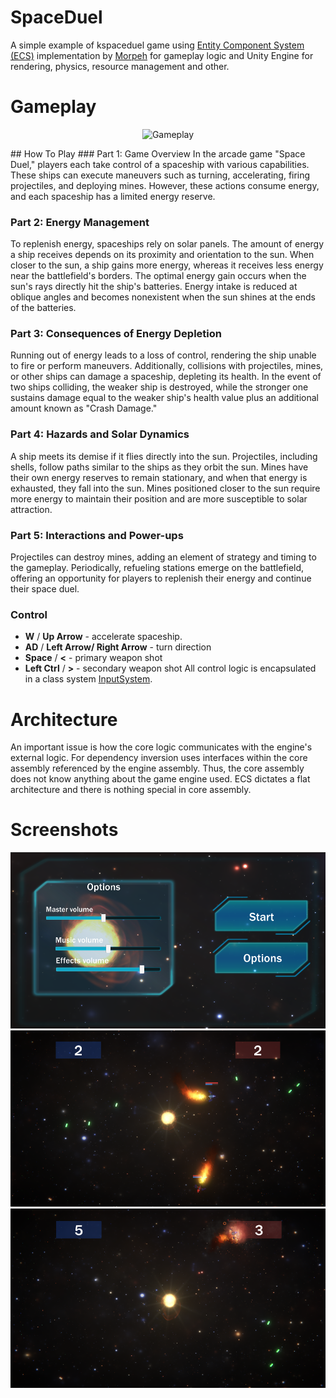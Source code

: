 # SpaceDuel
A simple example of kspaceduel game using [Entity Component System (ECS)](https://en.wikipedia.org/wiki/Entity_component_system) implementation by [Morpeh](https://github.com/scellecs/morpeh) for gameplay logic and Unity Engine for rendering, physics, resource management and other.
# Gameplay
<p style="text-align: center">
  <img width="600" src="Docs/Gameplay.gif" alt="Gameplay">
</p>
## How To Play
### Part 1: Game Overview
In the arcade game "Space Duel," players each take control of a spaceship with various capabilities. These ships can execute maneuvers such as turning, accelerating, firing projectiles, and deploying mines. However, these actions consume energy, and each spaceship has a limited energy reserve.

### Part 2: Energy Management
To replenish energy, spaceships rely on solar panels. The amount of energy a ship receives depends on its proximity and orientation to the sun. When closer to the sun, a ship gains more energy, whereas it receives less energy near the battlefield's borders. The optimal energy gain occurs when the sun's rays directly hit the ship's batteries. Energy intake is reduced at oblique angles and becomes nonexistent when the sun shines at the ends of the batteries.

### Part 3: Consequences of Energy Depletion
Running out of energy leads to a loss of control, rendering the ship unable to fire or perform maneuvers. Additionally, collisions with projectiles, mines, or other ships can damage a spaceship, depleting its health. In the event of two ships colliding, the weaker ship is destroyed, while the stronger one sustains damage equal to the weaker ship's health value plus an additional amount known as "Crash Damage."

### Part 4: Hazards and Solar Dynamics
A ship meets its demise if it flies directly into the sun. Projectiles, including shells, follow paths similar to the ships as they orbit the sun. Mines have their own energy reserves to remain stationary, and when that energy is exhausted, they fall into the sun. Mines positioned closer to the sun require more energy to maintain their position and are more susceptible to solar attraction.

### Part 5: Interactions and Power-ups
Projectiles can destroy mines, adding an element of strategy and timing to the gameplay. Periodically, refueling stations emerge on the battlefield, offering an opportunity for players to replenish their energy and continue their space duel.

### Control
- **W** / **Up Arrow** - accelerate spaceship.
- **AD** / **Left Arrow/ Right Arrow** - turn direction
- **Space** / **<** - primary weapon shot
- **Left Ctrl** / **>** - secondary weapon shot
All control logic is encapsulated in a class system [InputSystem](Assets/_Project/Develop/Runtime/Core/Input/Systems/InputSystem.cs).

# Architecture
An important issue is how the core logic communicates with the engine's external logic. For dependency inversion uses interfaces within the core assembly referenced by the engine assembly. Thus, the core assembly does not know anything about the game engine used. ECS dictates a flat architecture and there is nothing special in core assembly. 

# Screenshots
<p style="text-align: center">
  <img width="600" src="Docs/Screen_0.png" alt="Menu">
  <img width="600" src="Docs/Screen_1.png" alt="Gameplay">
  <img width="600" src="Docs/Screen_2.png" alt="Gameplay">
</p>